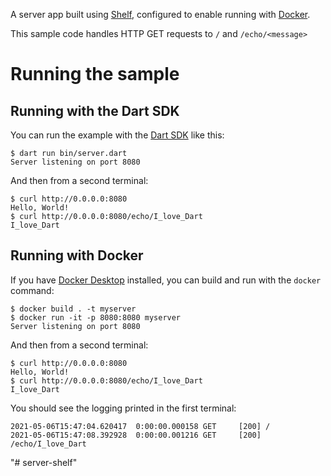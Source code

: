 A server app built using [Shelf](https://pub.dev/packages/shelf),
configured to enable running with [Docker](https://www.docker.com/).

This sample code handles HTTP GET requests to `/` and `/echo/<message>`

# Running the sample

## Running with the Dart SDK

You can run the example with the [Dart SDK](https://dart.dev/get-dart)
like this:

```
$ dart run bin/server.dart
Server listening on port 8080
```

And then from a second terminal:
```
$ curl http://0.0.0.0:8080
Hello, World!
$ curl http://0.0.0.0:8080/echo/I_love_Dart
I_love_Dart
```

## Running with Docker

If you have [Docker Desktop](https://www.docker.com/get-started) installed, you
can build and run with the `docker` command:

```
$ docker build . -t myserver
$ docker run -it -p 8080:8080 myserver
Server listening on port 8080
```

And then from a second terminal:
```
$ curl http://0.0.0.0:8080
Hello, World!
$ curl http://0.0.0.0:8080/echo/I_love_Dart
I_love_Dart
```

You should see the logging printed in the first terminal:
```
2021-05-06T15:47:04.620417  0:00:00.000158 GET     [200] /
2021-05-06T15:47:08.392928  0:00:00.001216 GET     [200] /echo/I_love_Dart
```
"# server-shelf" 
